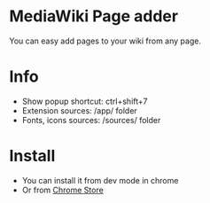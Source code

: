 # MediaWiki Page adder

You can easy add pages to your wiki from any page.

# Info

* Show popup shortcut: ctrl+shift+7
* Extension sources: /app/ folder
* Fonts, icons sources: /sources/ folder

# Install

* You can install it from dev mode in chrome
* Or from [Chrome Store]()